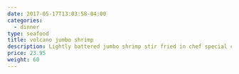 ```yaml
---
date: 2017-05-17T13:03:58-04:00
categories:
  - dinner
type: seafood
title: volcano jumbo shrimp
description: Lightly battered jumbo shrimp stir fried in chef special chili sauce served on a sizzling platter.
price: 23.95
weight: 60
---
```

